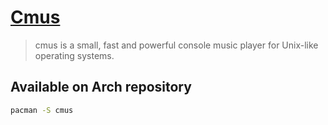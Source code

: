 # [Cmus](https://cmus.github.io/)

> cmus is a small, fast and powerful console music player for Unix-like operating systems.

## Available on Arch repository

```sh
pacman -S cmus
```
